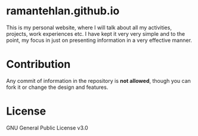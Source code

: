 # ramantehlan.github.io
This is my personal website, where I will talk about all my activities, projects, work experiences etc. I have kept it very very simple and to the point, my focus in just on presenting information in a very effective manner.

# Contribution
Any commit of information in the repository is **not allowed**, though you can fork it or change the design and features.

# License
GNU General Public License v3.0
